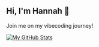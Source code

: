 ## Hi, I'm Hannah 👋

Join me on my vibecoding journey!

[![My GitHub Stats](https://github-readme-stats-gilt-iota-66.vercel.app/api?username=hannahstone14&show_icons=true&theme=default_light&include_all_commits=true)](https://github.com/hannahstone14)
